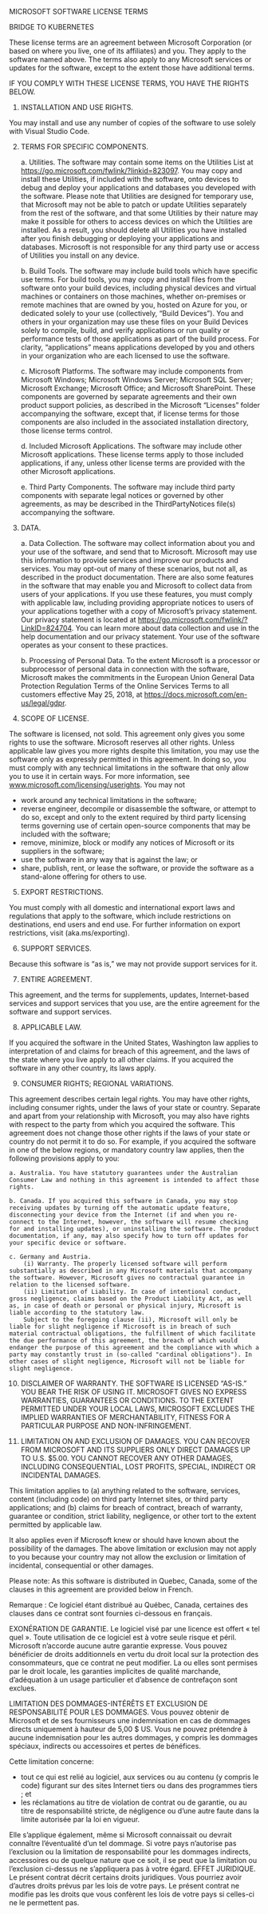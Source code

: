 MICROSOFT SOFTWARE LICENSE TERMS

BRIDGE TO KUBERNETES

These license terms are an agreement between Microsoft Corporation (or based on where you live, one of its affiliates) and you. They apply to the software named above. The terms also apply to any Microsoft services or updates for the software, except to the extent those have additional terms.

IF YOU COMPLY WITH THESE LICENSE TERMS, YOU HAVE THE RIGHTS BELOW.

1. INSTALLATION AND USE RIGHTS.

You may install and use any number of copies of the software to use solely with Visual Studio Code.

2. TERMS FOR SPECIFIC COMPONENTS. 

    a. Utilities. The software may contain some items on the Utilities List at https://go.microsoft.com/fwlink/?linkid=823097. You may copy and install these Utilities, if included with the software, onto devices to debug and deploy your applications and databases you developed with the software. Please note that Utilities are designed for temporary use, that Microsoft may not be able to patch or update Utilities separately from the rest of the software, and that some Utilities by their nature may make it possible for others to access devices on which the Utilities are installed. As a result, you should delete all Utilities you have installed after you finish debugging or deploying your applications and databases.  Microsoft is not responsible for any third party use or access of Utilities you install on any device.

    b. Build Tools. The software may include build tools which have specific use terms. For build tools, you may copy and install files from the software onto your build devices, including physical devices and virtual machines or containers on those machines, whether on-premises or remote machines that are owned by you, hosted on Azure for you, or dedicated solely to your use (collectively, “Build Devices”). You and others in your organization may use these files on your Build Devices solely to compile, build, and verify applications or run quality or performance tests of those applications as part of the build process. For clarity, “applications” means applications developed by you and others in your organization who are each licensed to use the software.

    c. Microsoft Platforms.  The software may include components from Microsoft Windows; Microsoft Windows Server; Microsoft SQL Server; Microsoft Exchange; Microsoft Office; and Microsoft SharePoint. These components are governed by separate agreements and their own product support policies, as described in the Microsoft “Licenses” folder accompanying the software, except that, if license terms for those components are also included in the associated installation directory, those license terms control.

    d. Included Microsoft Applications. The software may include other Microsoft applications. These license terms apply to those included applications, if any, unless other license terms are provided with the other Microsoft applications.

    e. Third Party Components. The software may include third party components with separate legal notices or governed by other agreements, as may be described in the ThirdPartyNotices file(s) accompanying the software.

3. DATA.

    a. Data Collection. The software may collect information about you and your use of the software, and send that to Microsoft. Microsoft may use this information to provide services and improve our products and services.  You may opt-out of many of these scenarios, but not all, as described in the product documentation.  There are also some features in the software that may enable you and Microsoft to collect data from users of your applications. If you use these features, you must comply with applicable law, including providing appropriate notices to users of your applications together with a copy of Microsoft’s privacy statement. Our privacy statement is located at https://go.microsoft.com/fwlink/?LinkID=824704. You can learn more about data collection and use in the help documentation and our privacy statement. Your use of the software operates as your consent to these practices.

    b. Processing of Personal Data. To the extent Microsoft is a processor or subprocessor of personal data in connection with the software, Microsoft makes the commitments in the European Union General Data Protection Regulation Terms of the Online Services Terms to all customers effective May 25, 2018, at https://docs.microsoft.com/en-us/legal/gdpr.

4. SCOPE OF LICENSE.

The software is licensed, not sold. This agreement only gives you some rights to use the software. Microsoft reserves all other rights. Unless applicable law gives you more rights despite this limitation, you may use the software only as expressly permitted in this agreement. In doing so, you must comply with any technical limitations in the software that only allow you to use it in certain ways. For more information, see www.microsoft.com/licensing/userights. You may not
* work around any technical limitations in the software;
* reverse engineer, decompile or disassemble the software, or attempt to do so, except and only to the extent required by third party licensing terms governing use of certain open-source components that may be included with the software;
* remove, minimize, block or modify any notices of Microsoft or its suppliers in the software; 
* use the software in any way that is against the law; or
* share, publish, rent, or lease the software, or provide the software as a stand-alone offering for others to use.

5. EXPORT RESTRICTIONS.

You must comply with all domestic and international export laws and regulations that apply to the software, which include restrictions on destinations, end users and end use.  For further information on export restrictions, visit (aka.ms/exporting).

6. SUPPORT SERVICES.

Because this software is “as is,” we may not provide support services for it.

7. ENTIRE AGREEMENT.

This agreement, and the terms for supplements, updates, Internet-based services and support services that you use, are the entire agreement for the software and support services.

8. APPLICABLE LAW.

If you acquired the software in the United States, Washington law applies to interpretation of and claims for breach of this agreement, and the laws of the state where you live apply to all other claims. If you acquired the software in any other country, its laws apply.

9. CONSUMER RIGHTS; REGIONAL VARIATIONS.

This agreement describes certain legal rights. You may have other rights, including consumer rights, under the laws of your state or country. Separate and apart from your relationship with Microsoft, you may also have rights with respect to the party from which you acquired the software. This agreement does not change those other rights if the laws of your state or country do not permit it to do so. For example, if you acquired the software in one of the below regions, or mandatory country law applies, then the following provisions apply to you:

    a. Australia. You have statutory guarantees under the Australian Consumer Law and nothing in this agreement is intended to affect those rights.

    b. Canada. If you acquired this software in Canada, you may stop receiving updates by turning off the automatic update feature, disconnecting your device from the Internet (if and when you re-connect to the Internet, however, the software will resume checking for and installing updates), or uninstalling the software. The product documentation, if any, may also specify how to turn off updates for your specific device or software.

    c. Germany and Austria.
        (i) Warranty. The properly licensed software will perform substantially as described in any Microsoft materials that accompany the software. However, Microsoft gives no contractual guarantee in relation to the licensed software.
        (ii) Limitation of Liability. In case of intentional conduct, gross negligence, claims based on the Product Liability Act, as well as, in case of death or personal or physical injury, Microsoft is liable according to the statutory law.
        Subject to the foregoing clause (ii), Microsoft will only be liable for slight negligence if Microsoft is in breach of such material contractual obligations, the fulfillment of which facilitate the due performance of this agreement, the breach of which would endanger the purpose of this agreement and the compliance with which a party may constantly trust in (so-called "cardinal obligations"). In other cases of slight negligence, Microsoft will not be liable for slight negligence.

10. DISCLAIMER OF WARRANTY. THE SOFTWARE IS LICENSED “AS-IS.” YOU BEAR THE RISK OF USING IT. MICROSOFT GIVES NO EXPRESS WARRANTIES, GUARANTEES OR CONDITIONS. TO THE EXTENT PERMITTED UNDER YOUR LOCAL LAWS, MICROSOFT EXCLUDES THE IMPLIED WARRANTIES OF MERCHANTABILITY, FITNESS FOR A PARTICULAR PURPOSE AND NON-INFRINGEMENT.

11. LIMITATION ON AND EXCLUSION OF DAMAGES. YOU CAN RECOVER FROM MICROSOFT AND ITS SUPPLIERS ONLY DIRECT DAMAGES UP TO U.S. $5.00. YOU CANNOT RECOVER ANY OTHER DAMAGES, INCLUDING CONSEQUENTIAL, LOST PROFITS, SPECIAL, INDIRECT OR INCIDENTAL DAMAGES.

This limitation applies to (a) anything related to the software, services, content (including code) on third party Internet sites, or third party applications; and (b) claims for breach of contract, breach of warranty, guarantee or condition, strict liability, negligence, or other tort to the extent permitted by applicable law.

It also applies even if Microsoft knew or should have known about the possibility of the damages. The above limitation or exclusion may not apply to you because your country may not allow the exclusion or limitation of incidental, consequential or other damages.

Please note: As this software is distributed in Quebec, Canada, some of the clauses in this agreement are provided below in French.

Remarque : Ce logiciel étant distribué au Québec, Canada, certaines des clauses dans ce contrat sont fournies ci-dessous en français.

EXONÉRATION DE GARANTIE. Le logiciel visé par une licence est offert « tel quel ». Toute utilisation de ce logiciel est à votre seule risque et péril. Microsoft n’accorde aucune autre garantie expresse. Vous pouvez bénéficier de droits additionnels en vertu du droit local sur la protection des consommateurs, que ce contrat ne peut modifier. La ou elles sont permises par le droit locale, les garanties implicites de qualité marchande, d’adéquation à un usage particulier et d’absence de contrefaçon sont exclues.

LIMITATION DES DOMMAGES-INTÉRÊTS ET EXCLUSION DE RESPONSABILITÉ POUR LES DOMMAGES. Vous pouvez obtenir de Microsoft et de ses fournisseurs une indemnisation en cas de dommages directs uniquement à hauteur de 5,00 $ US. Vous ne pouvez prétendre à aucune indemnisation pour les autres dommages, y compris les dommages spéciaux, indirects ou accessoires et pertes de bénéfices.

Cette limitation concerne:

* tout ce qui est relié au logiciel, aux services ou au contenu (y compris le code) figurant sur des sites Internet tiers ou dans des programmes tiers ; et
* les réclamations au titre de violation de contrat ou de garantie, ou au titre de responsabilité stricte, de négligence ou d’une autre faute dans la limite autorisée par la loi en vigueur.

Elle s’applique également, même si Microsoft connaissait ou devrait connaître l’éventualité d’un tel dommage. Si votre pays n’autorise pas l’exclusion ou la limitation de responsabilité pour les dommages indirects, accessoires ou de quelque nature que ce soit, il se peut que la limitation ou l’exclusion ci-dessus ne s’appliquera pas à votre égard.
EFFET JURIDIQUE. Le présent contrat décrit certains droits juridiques. Vous pourriez avoir d’autres droits prévus par les lois de votre pays. Le présent contrat ne modifie pas les droits que vous confèrent les lois de votre pays si celles-ci ne le permettent pas.